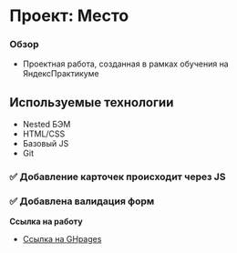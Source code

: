 # Проект: Место

### Обзор

* Проектная работа, созданная в рамках обучения на ЯндексПрактикуме

## Используемые технологии ##
* Nested БЭМ
* HTML/CSS
* Базовый JS
* Git

### :white_check_mark: Добавление карточек происходит через JS
### :white_check_mark: Добавлена валидация форм

**Ссылка на работу**


* [Ссылка на GHpages](https://innabunny.github.io/mesto/index.html)



